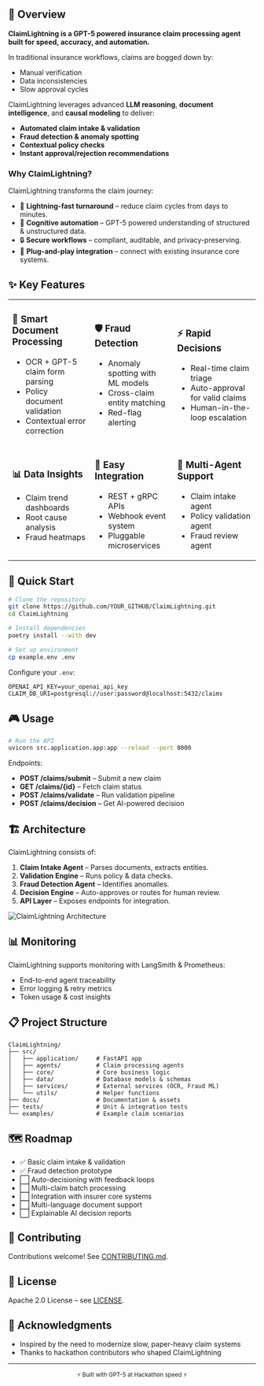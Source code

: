 

## 📖 Overview

**ClaimLightning is a GPT-5 powered insurance claim processing agent built for speed, accuracy, and automation.**

In traditional insurance workflows, claims are bogged down by:
* Manual verification
* Data inconsistencies
* Slow approval cycles

ClaimLightning leverages advanced **LLM reasoning**, **document intelligence**, and **causal modeling** to deliver:
* **Automated claim intake & validation**
* **Fraud detection & anomaly spotting**
* **Contextual policy checks**
* **Instant approval/rejection recommendations**

### Why ClaimLightning?

ClaimLightning transforms the claim journey:
* 🚀 **Lightning-fast turnaround** – reduce claim cycles from days to minutes.
* 🧠 **Cognitive automation** – GPT-5 powered understanding of structured & unstructured data.
* 🔒 **Secure workflows** – compliant, auditable, and privacy-preserving.
* 🤝 **Plug-and-play integration** – connect with existing insurance core systems.

## ✨ Key Features

<table>
  <tr>
    <td width="33%">
      <h3>📑 Smart Document Processing</h3>
      <ul>
        <li>OCR + GPT-5 claim form parsing</li>
        <li>Policy document validation</li>
        <li>Contextual error correction</li>
      </ul>
    </td>
    <td width="33%">
      <h3>🛡️ Fraud Detection</h3>
      <ul>
        <li>Anomaly spotting with ML models</li>
        <li>Cross-claim entity matching</li>
        <li>Red-flag alerting</li>
      </ul>
    </td>
    <td width="33%">
      <h3>⚡ Rapid Decisions</h3>
      <ul>
        <li>Real-time claim triage</li>
        <li>Auto-approval for valid claims</li>
        <li>Human-in-the-loop escalation</li>
      </ul>
    </td>
  </tr>
  <tr>
    <td>
      <h3>📊 Data Insights</h3>
      <ul>
        <li>Claim trend dashboards</li>
        <li>Root cause analysis</li>
        <li>Fraud heatmaps</li>
      </ul>
    </td>
    <td>
      <h3>🔌 Easy Integration</h3>
      <ul>
        <li>REST + gRPC APIs</li>
        <li>Webhook event system</li>
        <li>Pluggable microservices</li>
      </ul>
    </td>
    <td>
      <h3>🤖 Multi-Agent Support</h3>
      <ul>
        <li>Claim intake agent</li>
        <li>Policy validation agent</li>
        <li>Fraud review agent</li>
      </ul>
    </td>
  </tr>
</table>

## 🚀 Quick Start

```bash
# Clone the repository
git clone https://github.com/YOUR_GITHUB/ClaimLightning.git
cd ClaimLightning

# Install dependencies
poetry install --with dev

# Set up environment
cp example.env .env
```

Configure your `.env`:
```
OPENAI_API_KEY=your_openai_api_key
CLAIM_DB_URI=postgresql://user:password@localhost:5432/claims
```

## 🎮 Usage

```bash
# Run the API
uvicorn src.application.app:app --reload --port 8000
```

Endpoints:
* **POST /claims/submit** – Submit a new claim
* **GET /claims/{id}** – Fetch claim status
* **POST /claims/validate** – Run validation pipeline
* **POST /claims/decision** – Get AI-powered decision

## 🏗️ Architecture

ClaimLightning consists of:
1. **Claim Intake Agent** – Parses documents, extracts entities.
2. **Validation Engine** – Runs policy & data checks.
3. **Fraud Detection Agent** – Identifies anomalies.
4. **Decision Engine** – Auto-approves or routes for human review.
5. **API Layer** – Exposes endpoints for integration.

![ClaimLightning Architecture](docs/assets/architecture.png)

## 📊 Monitoring

ClaimLightning supports monitoring with LangSmith & Prometheus:
* End-to-end agent traceability
* Error logging & retry metrics
* Token usage & cost insights

## 📋 Project Structure

```
ClaimLightning/
├── src/
│   ├── application/     # FastAPI app
│   ├── agents/          # Claim processing agents
│   ├── core/            # Core business logic
│   ├── data/            # Database models & schemas
│   ├── services/        # External services (OCR, Fraud ML)
│   └── utils/           # Helper functions
├── docs/                # Documentation & assets
├── tests/               # Unit & integration tests
└── examples/            # Example claim scenarios
```

## 🗺️ Roadmap

- ✅ Basic claim intake & validation
- ✅ Fraud detection prototype
- ⬜ Auto-decisioning with feedback loops
- ⬜ Multi-claim batch processing
- ⬜ Integration with insurer core systems
- ⬜ Multi-language document support
- ⬜ Explainable AI decision reports

## 🤝 Contributing

Contributions welcome! See [CONTRIBUTING.md](CONTRIBUTING.md).

## 📄 License

Apache 2.0 License – see [LICENSE](LICENSE).

## 🙏 Acknowledgments

- Inspired by the need to modernize slow, paper-heavy claim systems
- Thanks to hackathon contributors who shaped ClaimLightning

---
<div align="center">
  <sub>⚡ Built with GPT-5 at Hackathon speed ⚡</sub>
</div>
